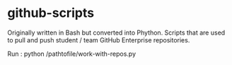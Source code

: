 # github-scripts

Originally written in Bash but converted into Phython. Scripts that are used to pull and push student / team GitHub Enterprise repositories. 


Run : 
python /pathtofile/work-with-repos.py
